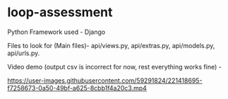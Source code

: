 # loop-assessment

Python Framework used - Django

Files to look for (Main files)-
api/views.py, api/extras.py, api/models.py, api/urls.py.

Video demo (output csv is incorrect for now, rest everything works fine) - 


https://user-images.githubusercontent.com/59291824/221418695-f7258673-0a50-49bf-a625-8cbb1f4a20c3.mp4

